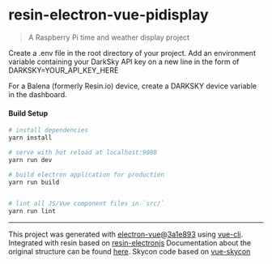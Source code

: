 # resin-electron-vue-pidisplay

> A Raspberry Pi time and weather display project

Create a .env file in the root directory of your project. Add an environment variable containing your DarkSky API key on a new line in the form of DARKSKY=YOUR_API_KEY_HERE

For a Balena (formerly Resin.io) device, create a DARKSKY device variable in the dashboard.
#### Build Setup

``` bash
# install dependencies
yarn install

# serve with hot reload at localhost:9080
yarn run dev

# build electron application for production
yarn run build


# lint all JS/Vue component files in `src/`
yarn run lint

```

---

This project was generated with [electron-vue](https://github.com/SimulatedGREG/electron-vue)@[3a1e893](https://github.com/SimulatedGREG/electron-vue/tree/3a1e893e10e8dcfb4c5e5580810ed70f74b3a83e) using [vue-cli](https://github.com/vuejs/vue-cli).
Integrated with resin based on [resin-electronjs](https://github.com/resin-io/resin-electronjs)
Documentation about the original structure can be found [here](https://simulatedgreg.gitbooks.io/electron-vue/content/index.html).
Skycon code based on [vue-skycon](https://github.com/timleland/vue-skycon)

